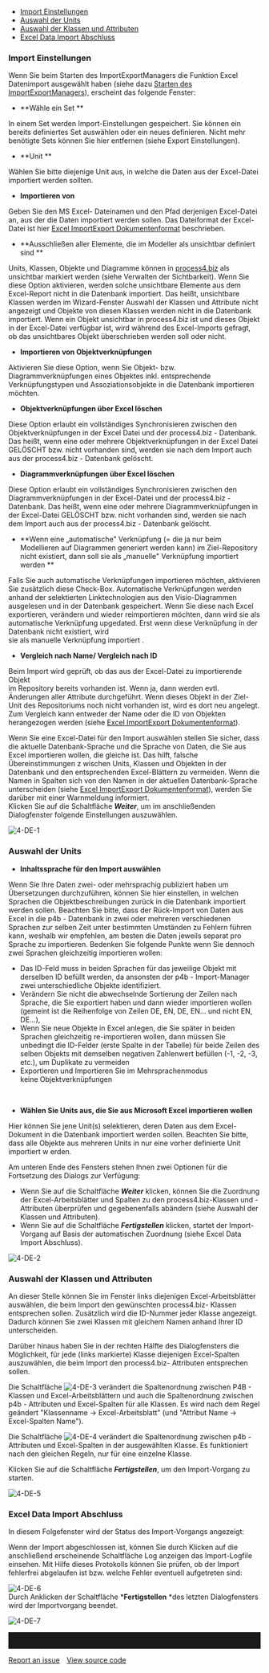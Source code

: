 -   [Import Einstellungen](#import-einstellungen)
-   [Auswahl der Units](#auswahl-der-units)
-   [Auswahl der Klassen und Attributen](#auswahl-der-klassen-und-attributen)
-   [Excel Data Import Abschluss](#excel-data-import-abschluss)

### Import Einstellungen

Wenn Sie beim Starten des ImportExportManagers die Funktion Excel
Datenimport ausgewählt haben (siehe dazu [Starten des
ImportExportManagers](Starten_des_ImportExportManagers)), erscheint das
folgende Fenster:

-   **Wähle ein Set **

In einem Set werden Import-Einstellungen gespeichert. Sie können ein
bereits definiertes Set auswählen oder ein neues definieren. Nicht mehr
benötigte Sets können Sie hier entfernen (siehe Export Einstellungen). 

-   **Unit **

Wählen Sie bitte diejenige Unit aus, in welche die Daten aus der
Excel-Datei importiert werden sollten. 

-   **Importieren von** 

Geben Sie den MS Excel- Dateinamen und den Pfad derjenigen Excel-Datei
an, aus der die Daten importiert werden sollen. Das Dateiformat der
Excel-Datei ist hier [Excel ImportExport
Dokumentenformat](Datenaustausch-zwischen-process4.biz-und-MS-Excel_1016260.html#Datenaustauschzwischenprocess4.bizundMSExcel-ExcelImportExportDokumentenformat) beschrieben. 

-   **Ausschließen aller Elemente, die im Modeller als unsichtbar
    definiert sind **

Units, Klassen, Objekte und Diagramme können in
[process4.biz](http://process4.biz) als unsichtbar markiert werden
(siehe Verwalten der Sichtbarkeit). Wenn Sie diese Option aktivieren,
werden solche unsichtbare Elemente aus dem Excel-Report nicht in die
Datenbank importiert. Das heißt, unsichtbare Klassen werden im
Wizard-Fenster Auswahl der Klassen und Attribute nicht angezeigt und
Objekte von diesen Klassen werden nicht in die Datenbank importiert.
Wenn ein Objekt unsichtbar in process4.biz ist und dieses Objekt in der
Excel-Datei verfügbar ist, wird während des Excel-Imports gefragt, ob
das unsichtbares Objekt überschrieben werden soll oder nicht. 

-   **Importieren von Objektverknüpfungen** 

Aktivieren Sie diese Option, wenn Sie Objekt- bzw. Diagrammverknüpfungen
eines Objektes inkl. entsprechende Verknüpfungstypen und
Assoziationsobjekte in die Datenbank importieren möchten. 

-   **Objektverknüpfungen über Excel löschen** 

Diese Option erlaubt ein vollständiges Synchronisieren zwischen den
Objektverknüpfungen in der Excel Datei und der process4.biz - Datenbank.
Das heißt, wenn eine oder mehrere Objektverknüpfungen in der Excel Datei
GELÖSCHT bzw. nicht vorhanden sind, werden sie nach dem Import auch aus
der process4.biz - Datenbank gelöscht. 

-   **Diagrammverknüpfungen über Excel löschen** 

Diese Option erlaubt ein vollständiges Synchronisieren zwischen den
Diagrammverknüpfungen in der Excel-Datei und der process4.biz -
Datenbank. Das heißt, wenn eine oder mehrere Diagrammverknüpfungen in
der Excel-Datei GELÖSCHT bzw. nicht vorhanden sind, werden sie nach dem
Import auch aus der process4.biz - Datenbank gelöscht. 

-   **Wenn eine „automatische" Verknüpfung (= die ja nur beim
    Modellieren auf Diagrammen generiert werden kann) im Ziel-Repository
    nicht existiert, dann soll sie als „manuelle" Verknüpfung importiert
    werden **

Falls Sie auch automatische Verknüpfungen importieren möchten,
aktivieren Sie zusätzlich diese Check-Box. Automatische Verknüpfungen
werden anhand der selektierten Linktechnologien aus den Visio-Diagrammen
ausgelesen und in der Datenbank gespeichert. Wenn Sie diese nach Excel
exportieren, verändern und wieder reimportieren möchten, dann wird sie
als automatische Verknüpfung upgedated. Erst wenn diese Verknüpfung in
der Datenbank nicht existiert, wird  
sie als manuelle Verknüpfung importiert . 

-   **Vergleich nach Name/ Vergleich nach ID** 

Beim Import wird geprüft, ob das aus der Excel-Datei zu importierende
Objekt  
im Repository bereits vorhanden ist. Wenn ja, dann werden evtl.
Änderungen aller Attribute durchgeführt. Wenn dieses Objekt in der
Ziel-Unit des Repositoriums noch nicht vorhanden ist, wird es dort neu
angelegt. Zum Vergleich kann entweder der Name oder die ID von Objekten
herangezogen werden (siehe [Excel ImportExport
Dokumentenformat](Datenaustausch-zwischen-process4.biz-und-MS-Excel_1016260.html#Datenaustauschzwischenprocess4.bizundMSExcel-ExcelImportExportDokumentenformat)).   
  
Wenn Sie eine Excel-Datei für den Import auswählen stellen Sie sicher,
dass die aktuelle Datenbank-Sprache und die Sprache von Daten, die Sie
aus Excel importieren wollen, die gleiche ist. Das hilft, falsche
Übereinstimmungen z wischen Units, Klassen und Objekten in der Datenbank
und den entsprechenden Excel-Blättern zu vermeiden. Wenn die Namen in
Spalten sich von den Namen in der aktuellen Datenbank-Sprache
unterscheiden (siehe [Excel ImportExport
Dokumentenformat](Datenaustausch-zwischen-process4.biz-und-MS-Excel_1016260.html#Datenaustauschzwischenprocess4.bizundMSExcel-ExcelImportExportDokumentenformat)),
werden Sie darüber mit einer Warnmeldung informiert.  
Klicken Sie auf die Schaltfläche ***Weiter***, um im anschließenden
Dialogfenster folgende Einstellungen auszuwählen.


![4-DE-1](//images.ctfassets.net/6mz8d8cle1nl/2ipvSY9kSQIX5AvHjbmEIr/b36b6fd4ab443d3da89b5d30b79fccdd/4-DE-1.png)

### Auswahl der Units

-   **Inhaltssprache für den Import auswählen**

Wenn Sie Ihre Daten zwei- oder mehrsprachig publiziert haben um
Übersetzungen durchzuführen, können Sie hier einstellen, in welchen
Sprachen die Objektbeschreibungen zurück in die Datenbank importiert
werden sollen. Beachten Sie bitte, dass der Rück-Import von Daten aus
Excel in die p4b - Datenbank in zwei oder mehreren verschiedenen
Sprachen zur selben Zeit unter bestimmten Umständen zu Fehlern führen
kann, weshalb wir empfehlen, am besten die Daten jeweils separat pro
Sprache zu importieren. Bedenken Sie folgende Punkte wenn Sie dennoch
zwei Sprachen gleichzeitig importieren wollen: 

-   Das ID-Feld muss in beiden Sprachen für das jeweilige Objekt mit
    derselben ID befüllt werden, da ansonsten der p4b - Import-Manager
    zwei unterschiedliche Objekte identifiziert. 
-   Verändern Sie nicht die abwechselnde Sortierung der Zeilen nach
    Sprache, die Sie exportiert haben und dann wieder importieren wollen
    (gemeint ist die Reihenfolge von Zeilen DE, EN, DE, EN… und nicht
    EN, DE…), 
-   Wenn Sie neue Objekte in Excel anlegen, die Sie später in beiden
    Sprachen gleichzeitig re-importieren wollen, dann müssen Sie
    unbedingt die ID-Felder (erste Spalte in der Tabelle) für beide
    Zeilen des selben Objekts mit demselben negativen Zahlenwert
    befüllen (-1, -2, -3, etc.), um Duplikate zu vermeiden 
-   Exportieren und Importieren Sie im Mehrsprachenmodus
    keine Objektverknüpfungen 

 

-   **Wählen Sie Units aus, die Sie aus Microsoft Excel importieren
    wollen**

Hier können Sie jene Unit(s) selektieren, deren Daten aus dem
Excel-Dokument in die Datenbank importiert werden sollen. Beachten Sie
bitte, dass alle Objekte aus mehreren Units in nur eine vorher
definierte Unit importiert w erden. 

Am unteren Ende des Fensters stehen Ihnen zwei Optionen für die
Fortsetzung des Dialogs zur Verfügung: 

-   Wenn Sie auf die Schaltfläche ***Weiter*** klicken, können Sie die
    Zuordnung der Excel-Arbeitsblätter und Spalten zu den
    process4.biz-Klassen und -Attributen überprüfen und gegebenenfalls
    abändern (siehe Auswahl der Klassen und Attributen). 
-   Wenn Sie auf die Schaltfläche ***Fertigstellen*** klicken, startet
    der Import-Vorgang auf Basis der automatischen Zuordnung
    (siehe Excel Data Import Abschluss).

![4-DE-2](//images.ctfassets.net/6mz8d8cle1nl/3cJqyzQYqcEowKKaEa40GU/cd50bf4592569dfd0ca781c8f4757349/4-DE-2.png)

### Auswahl der Klassen und Attributen

An dieser Stelle können Sie im Fenster links diejenigen
Excel-Arbeitsblätter auswählen, die beim Import den gewünschten
process4.biz- Klassen entsprechen sollen. Zusätzlich wird die ID-Nummer
jeder Klasse angezeigt. Dadurch können Sie zwei Klassen mit gleichem
Namen anhand Ihrer ID unterscheiden.

Darüber hinaus haben Sie in der rechten Hälfte des Dialogfensters die
Möglichkeit, für jede (links markierte) Klasse diejenigen Excel-Spalten
auszuwählen, die beim Import den process4.biz- Attributen entsprechen
sollen. 

  
Die Schaltfläche ![4-DE-3](//images.ctfassets.net/6mz8d8cle1nl/1i2qWRQ0EaiKwk48cCmKyw/0f9f624d340ff720b7f57ea571912333/4-DE-3.png) verändert die
Spaltenordnung zwischen P4B - Klassen und Excel-Arbeitsblättern und auch
die Spaltenordnung zwischen p4b - Attributen und Excel-Spalten für alle
Klassen. Es wird nach dem Regel geändert "Klassenname -&gt;
Excel-Arbeitsblatt" (und "Attribut Name -&gt;  
Excel-Spalten Name").   
  
  
Die Schaltfläche ![4-DE-4](//images.ctfassets.net/6mz8d8cle1nl/3eudrJnJ0AsMMeEa88EMas/693db8b69c96fa2bc349cdf8b45c7cf8/4-DE-4.png) verändert die
Spaltenordnung zwischen p4b - Attributen und Excel-Spalten in der
ausgewählten Klasse. Es funktioniert nach den gleichen Regeln, nur für
eine einzelne Klasse. 

  
Klicken Sie auf die Schaltfläche ***Fertigstellen***, um den
Import-Vorgang zu starten.

![4-DE-5](//images.ctfassets.net/6mz8d8cle1nl/767CahJglIHEDGhMz8Tuu6/bf4ffbcee326fa3c84b265afd0a3c4c7/4-DE-5.png)

### Excel Data Import Abschluss

In diesem Folgefenster wird der Status des Import-Vorgangs angezeigt:

Wenn der Import abgeschlossen ist, können Sie durch Klicken auf die
anschließend erscheinende Schaltfläche Log anzeigen das Import-Logfile
einsehen. Mit Hilfe dieses Protokolls können Sie prüfen, ob der Import
fehlerfrei abgelaufen ist bzw. welche Fehler eventuell aufgetreten
sind: 

![4-DE-6](//images.ctfassets.net/6mz8d8cle1nl/KuTsHhdcAe86KIcmwCs04/63875b94b40aa941eeb57796dc02d4c5/4-DE-6.png)   
Durch Anklicken der Schaltfläche ***Fertigstellen** *des letzten
Dialogfensters wird der Importvorgang beendet.

![4-DE-7](//images.ctfassets.net/6mz8d8cle1nl/5RYO9kgHniC6IskGI8M68A/553777754f6ee60acd71bb7ca2a32af0/4-DE-7.png)


<hr style="padding-top:2rem" />
<a href="https://github.com/process4/docs/issues" target="_blank" class="bgw btn btn-primary btn-lg shadow-sm">Report an issue</a>
<a href="https://github.com/process4/docs" target="_blank" class="bgw btn btn-primary btn-lg shadow-sm" style="margin-left:10px;">View source code</a>
